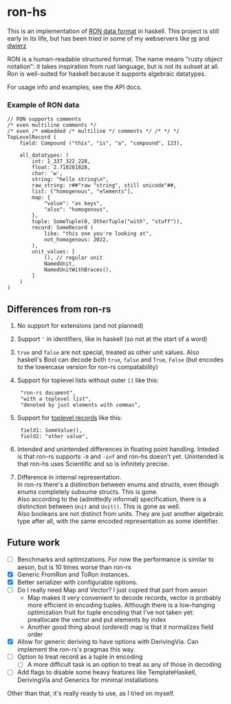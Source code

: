 # ron-hs

This is an implementation of [RON data format](https://github.com/ron-rs/ron)
in haskell. This project is still early in its life, but has been tried in some
of my webservers like [re](https://github.com/maurges/re) and
[dwierz](https://git.morj.men/morj/dwierz)

RON is a human-readable structured format. The name means "rusty object
notation": it takes inspiration from rust language, but is not its subset at
all. Ron is well-suited for haskell because it supports algebraic datatypes.

For usage info and examples, see the API docs.

### Example of RON data

    // RON supports comments
    /* even multiline comments */
    /* even /* embedded /* multiline */ comments */ /* */ */
    TopLevelRecord (
        field: Compound ("this", "is", "a", "compound", 123),

        all_datatypes: (
            int: 1_337_322_228,
            float: 2.718281828,
            char: 'ы',
            string: "hello string\n",
            raw_string: r##"raw "string", still unicode"##,
            list: ["homogenous", "elements"],
            map: {
                "value": "as keys",
                "also": "homogenous",
            },
            tuple: SomeTuple(0, OtherTuple("with", "stuff")),
            record: SomeRecord (
                like: "this one you're looking at",
                not_homogenous: 2022,
            ),
            unit_values: [
                (), // regular unit
                NamedUnit,
                NamedUnitWithBraces(),
            ]
        )
    )

## Differences from ron-rs

1. No support for extensions (and not planned)

2. Support `'` in identifiers, like in haskell (so not at the start of a word)

3. `true` and `false` are not special, treated as other unit values. Also
   haskell's Bool can decode both `true`, `false` and `True`, `False`
   (but encodes to the lowercase version for ron-rs compatability)

4. Support for toplevel lists without outer `[]` like this:
   ```
    "ron-rs document",
    "with a toplevel list",
    "denoted by just elements with commas",
   ```

5. Support for [toplevel records](https://github.com/ron-rs/ron/issues/297)
   like this:
   ```
    field1: SomeValue(),
    field2: "other value",
   ```

6. Intended and unintended differences in floating point handling. Inteded is
   that ron-rs supports `-0` and `-inf` and ron-hs doesn't yet. Unintended is
   that ron-hs uses Scientific and so is infinitely precise.

7. Difference in internal representation.  
   In ron-rs there's a distinction between enums and structs, even though
   enums completely subsume structs. This is gone.  
   Also according to the (admittedly informal) specification, there is a
   distinction between `Unit` and `Unit()`. This is gone as well.  
   Also booleans are not distinct from units. They are just another algebraic
   type after all, with the same encoded representation as some identifier.

## Future work

- [ ] Benchmarks and optimizations. For now the performance is similar to
  aeson, but is 10 times worse than ron-rs
- [x] Generic FromRon and ToRon instances.
- [x] Better serializer with configurable options.
- [ ] Do I really need Map and Vector? I just copied that part from aeson
  * Map makes it very convenient to decode records, vector is probably more
    efficient in encoding tuples. Although there is a low-hanging optimization
    fruit for tuple encoding that I've not taken yet: preallocate the vector
    and put elements by index
  * Another good thing about (ordered) map is that it normalizes field order
- [x] Allow for generic deriving to have options with DerivingVia. Can
  implement the ron-rs's pragmas this way.
- [ ] Option to treat record as a tuple in encoding
  * [ ] A more difficult task is an option to treat as any of those in decoding
- [ ] Add flags to disable some heavy features like TemplateHaskell,
  DerivingVia and Generics for minimal installations

Other than that, it's really ready to use, as I tried on myself.
